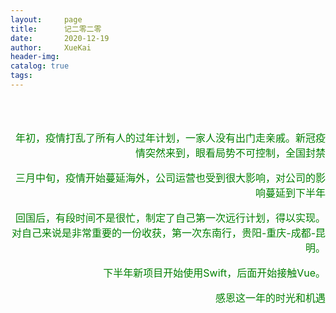```yaml
---
layout:     page
title:      记二零二零
date:       2020-12-19
author:     XueKai
header-img:
catalog: true
tags:
---
```


<br>
<br>

<p align="right" style="font-size:16px;color:green">年初，疫情打乱了所有人的过年计划，一家人没有出门走亲戚。新冠疫情突然来到，眼看局势不可控制，全国封禁</p>

<p align="right" style="font-size:16px;color:green">三月中旬，疫情开始蔓延海外，公司运营也受到很大影响，对公司的影响蔓延到下半年</p>

<p align="right" style="font-size:16px;color:green">回国后，有段时间不是很忙，制定了自己第一次远行计划，得以实现。对自己来说是非常重要的一份收获，第一次东南行，贵阳-重庆-成都-昆明。</p>

<p align="right" style="font-size:16px;color:green">下半年新项目开始使用Swift，后面开始接触Vue。</p>

<p align="right" style="font-size:16px;color:green">感恩这一年的时光和机遇</p>


